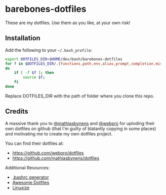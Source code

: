# barebones-dotfiles

These are my dotfiles. Use them as you like, at your own risk!

## Installation

Add the following to your `~/.bash_profile`:
```bash
export DOTFILES_DIR=$HOME/dev/bash/barebones-dotfiles
for f in $DOTFILES_DIR/.{functions,path,env,alias,prompt,completion,misc} ;
do
    if [ -f $f ]; then
        source $f;
    fi
done
```
Replace DOTFILES_DIR with the path of folder where you clone this repo.


## Credits
A massive thank you to [@mathiasbynens](https://github.com/mathiasbynens) and [@webpro](https://github.com/webpro) for uploding their own dotfiles on github (that I'm guilty of blatantly copying in some places) and motivating me to create my own dotfiles project.

You can find their dotfiles at:
* https://github.com/webpro/dotfiles
* https://github.com/mathiasbynens/dotfiles

Additional Resources:
* [.bashrc generator](http://bashrcgenerator.com/)
* [Awesome Dotfiles](https://github.com/webpro/awesome-dotfiles)
* [Linuxize](https://linuxize.com/)